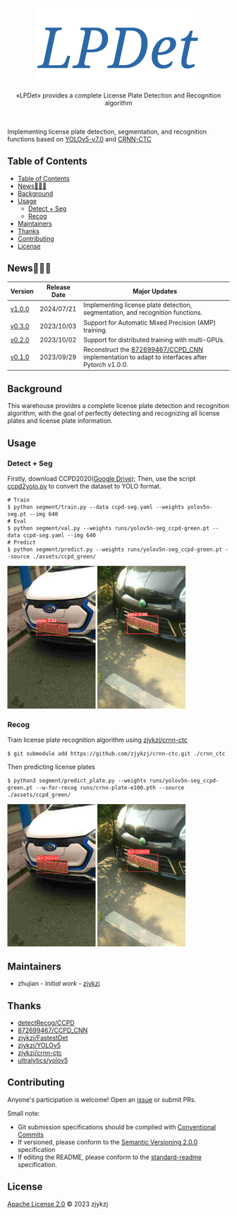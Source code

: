 <!-- <div align="right">
  Language:
    🇺🇸
  <a title="Chinese" href="./README.zh-CN.md">🇨🇳</a>
</div> -->

<div align="center"><a title="" href="https://github.com/zjykzj/LPDet"><img align="center" src="assets/icons/LPDet.svg" alt=""></a></div>

<p align="center">
  «LPDet» provides a complete License Plate Detection and Recognition algorithm
<br>
<br>
  <a href="https://github.com/RichardLitt/standard-readme"><img src="https://img.shields.io/badge/standard--readme-OK-green.svg?style=flat-square" alt=""></a>
  <a href="https://conventionalcommits.org"><img src="https://img.shields.io/badge/Conventional%20Commits-1.0.0-yellow.svg" alt=""></a>
  <a href="http://commitizen.github.io/cz-cli/"><img src="https://img.shields.io/badge/commitizen-friendly-brightgreen.svg" alt=""></a>
</p>

Implementing license plate detection, segmentation, and recognition functions based on [YOLOv5-v7.0](https://github.com/ultralytics/yolov5/releases/tag/v7.0) and [CRNN-CTC](https://github.com/zjykzj/crnn-ctc)

## Table of Contents

- [Table of Contents](#table-of-contents)
- [News🚀🚀🚀](#news)
- [Background](#background)
- [Usage](#usage)
  - [Detect + Seg](#detect--seg)
  - [Recog](#recog)
- [Maintainers](#maintainers)
- [Thanks](#thanks)
- [Contributing](#contributing)
- [License](#license)

## News🚀🚀🚀

| Version                                                       | Release Date | Major Updates                                                                                                                           |
|---------------------------------------------------------------|--------------|-----------------------------------------------------------------------------------------------------------------------------------------|
| [v1.0.0](https://github.com/zjykzj/LPDet/releases/tag/v1.0.0) | 2024/07/21   | Implementing license plate detection, segmentation, and recognition functions.                                                          |
| [v0.3.0](https://github.com/zjykzj/LPDet/releases/tag/v0.3.0) | 2023/10/03   | Support for Automatic Mixed Precision (AMP) training.                                                                                   |
| [v0.2.0](https://github.com/zjykzj/LPDet/releases/tag/v0.2.0) | 2023/10/02   | Support for distributed training with multi-GPUs.                                                                                       |
| [v0.1.0](https://github.com/zjykzj/LPDet/releases/tag/v0.1.0) | 2023/09/29   | Reconstruct the [872699467/CCPD_CNN](https://github.com/872699467/CCPD_CNN) implementation to adapt to interfaces after Pytorch v1.0.0. |

## Background

This warehouse provides a complete license plate detection and recognition algorithm, with the goal of perfectly detecting and recognizing all license plates and license plate information.

## Usage

### Detect + Seg

Firstly, download CCPD2020([Google Drive](https://drive.google.com/file/d/1m8w1kFxnCEiqz_-t2vTcgrgqNIv986PR/view?usp=sharing)); Then, use the script [ccpd2yolo.py](./ccpd2yolo.py) to convert the dataset to YOLO format.

```shell
# Train
$ python segment/train.py --data ccpd-seg.yaml --weights yolov5n-seg.pt --img 640
# Eval
$ python segment/val.py --weights runs/yolov5n-seg_ccpd-green.pt --data ccpd-seg.yaml --img 640
# Predict
$ python segment/predict.py --weights runs/yolov5n-seg_ccpd-green.pt --source ./assets/ccpd_green/
```

<img src="assets/results/predict/02625-94_253-242&460_494&565-494&565_256&530_242&460_485&480-0_0_3_24_24_29_25_32-76-47.jpg" alt="Image1" style="width: 200px;"> <img src="assets/results/predict/03521267361111111-104_252-253&406_497&551-493&551_257&476_253&406_497&474-0_0_3_27_33_33_31_24-135-132.jpg" alt="Image 2" style="width: 200px;">

### Recog

Train license plate recognition algorithm using [zjykzj/crnn-ctc](https://github.com/zjykzj/crnn-ctc)

```shell
$ git submodule add https://github.com/zjykzj/crnn-ctc.git ./crnn_ctc
```

Then predicting license plates

```shell
$ python3 segment/predict_plate.py --weights runs/yolov5n-seg_ccpd-green.pt --w-for-recog runs/crnn-plate-e100.pth --source ./assets/ccpd_green/
```

<img src="assets/results/recog/02625-94_253-242&460_494&565-494&565_256&530_242&460_485&480-0_0_3_24_24_29_25_32-76-47.jpg" alt="Image 1" style="width: 200px;"> <img src="assets/results/recog/03521267361111111-104_252-253&406_497&551-493&551_257&476_253&406_497&474-0_0_3_27_33_33_31_24-135-132.jpg" alt="Image 2" style="width: 200px;">

## Maintainers

* zhujian - *Initial work* - [zjykzj](https://github.com/zjykzj)

## Thanks

* [detectRecog/CCPD](https://github.com/detectRecog/CCPD)
* [872699467/CCPD_CNN](https://github.com/872699467/CCPD_CNN)
* [zjykzj/FastestDet](https://github.com/zjykzj/FastestDet)
* [zjykzj/YOLOv5](https://github.com/zjykzj/YOLOv5)
* [zjykzj/crnn-ctc](https://github.com/zjykzj/crnn-ctc)
* [ultralytics/yolov5](https://github.com/ultralytics/yolov5)

## Contributing

Anyone's participation is welcome! Open an [issue](https://github.com/zjykzj/LPDet/issues) or submit PRs.

Small note:

* Git submission specifications should be complied
  with [Conventional Commits](https://www.conventionalcommits.org/en/v1.0.0-beta.4/)
* If versioned, please conform to the [Semantic Versioning 2.0.0](https://semver.org) specification
* If editing the README, please conform to the [standard-readme](https://github.com/RichardLitt/standard-readme)
  specification.

## License

[Apache License 2.0](LICENSE) © 2023 zjykzj